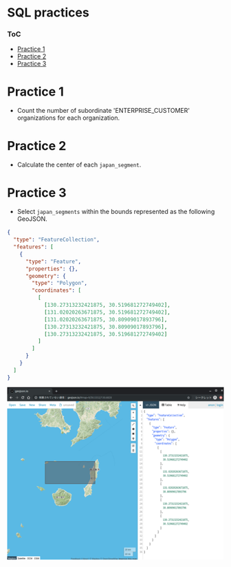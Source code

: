 # SQL practices

### ToC

- [Practice 1](#practice-1)
- [Practice 2](#practice-2)
- [Practice 3](#practice-3)

# Practice 1

- Count the number of subordinate 'ENTERPRISE_CUSTOMER' organizations for each organization.

# Practice 2

- Calculate the center of each `japan_segment`.

# Practice 3

- Select `japan_segments` within the bounds represented as the following GeoJSON.

```json
{
  "type": "FeatureCollection",
  "features": [
    {
      "type": "Feature",
      "properties": {},
      "geometry": {
        "type": "Polygon",
        "coordinates": [
          [
            [130.27313232421875, 30.519681272749402],
            [131.02020263671875, 30.519681272749402],
            [131.02020263671875, 30.80909017893796],
            [130.27313232421875, 30.80909017893796],
            [130.27313232421875, 30.519681272749402]
          ]
        ]
      }
    }
  ]
}
```

![Kagoshima segments](./img/kagoshima_segments.png)
